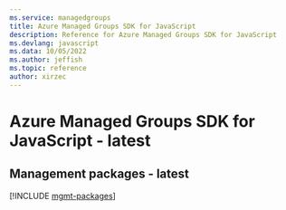 ```yaml
---
ms.service: managedgroups
title: Azure Managed Groups SDK for JavaScript
description: Reference for Azure Managed Groups SDK for JavaScript
ms.devlang: javascript
ms.data: 10/05/2022
ms.author: jeffish
ms.topic: reference
author: xirzec
---
```

# Azure Managed Groups SDK for JavaScript - latest

## Management packages - latest
[!INCLUDE [mgmt-packages](managed-groups-mgmt-index.md)]